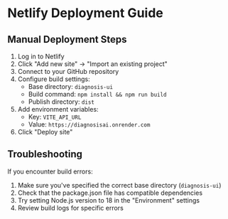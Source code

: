 # Netlify Deployment Guide

## Manual Deployment Steps

1. Log in to Netlify
2. Click "Add new site" → "Import an existing project"
3. Connect to your GitHub repository
4. Configure build settings:
   - Base directory: `diagnosis-ui`
   - Build command: `npm install && npm run build`
   - Publish directory: `dist`
5. Add environment variables:
   - Key: `VITE_API_URL`
   - Value: `https://diagnosisai.onrender.com`
6. Click "Deploy site"

## Troubleshooting

If you encounter build errors:

1. Make sure you've specified the correct base directory (`diagnosis-ui`)
2. Check that the package.json file has compatible dependencies
3. Try setting Node.js version to 18 in the "Environment" settings
4. Review build logs for specific errors
